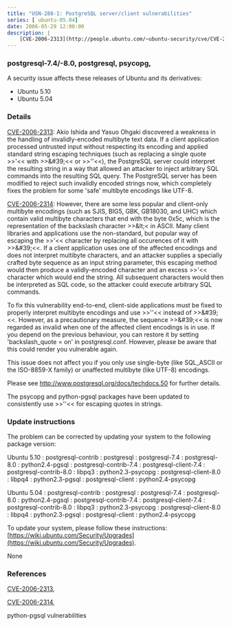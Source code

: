 ```yaml
---
title: "USN-288-1: PostgreSQL server/client vulnerabilities"
series: [ ubuntu-05.04]
date: 2006-05-29 12:00:00
description: |
    [CVE-2006-2313](http://people.ubuntu.com/~ubuntu-security/cve/CVE-2006-2313):   Akio Ishida and Yasuo Ohgaki discovered a weakness in the handling of   invalidly-encoded multibyte text data. If a client application   processed untrusted input without respecting its encoding and applied   standard string escaping techniques (such as replacing a single quote   &gt;&gt;&#39;&lt;&lt; with &gt;&gt;\&#39;&lt;&lt; or &gt;&gt;&#39;&#39;&lt;&lt;), the PostgreSQL server could interpret the   resulting string in a way that allowed an attacker to inject arbitrary   SQL commands into the resulting SQL query. The PostgreSQL server has   been modified to reject such invalidly encoded strings now, which   completely fixes the problem for some &#39;safe&#39; multibyte encodings like   UTF-8.
--- 
```

 
### postgresql-7.4/-8.0, postgresql, psycopg, 

A security issue affects these releases of Ubuntu and its derivatives:

* Ubuntu 5.10
* Ubuntu 5.04

### Details

[CVE-2006-2313](http://people.ubuntu.com/~ubuntu-security/cve/CVE-2006-2313): Akio Ishida and Yasuo Ohgaki discovered a weakness in the handling of invalidly-encoded multibyte text data. If a client application processed untrusted input without respecting its encoding and applied standard string escaping techniques (such as replacing a single quote &gt;&gt;&#39;&lt;&lt; with &gt;&gt;\&#39;&lt;&lt; or &gt;&gt;&#39;&#39;&lt;&lt;), the PostgreSQL server could interpret the resulting string in a way that allowed an attacker to inject arbitrary SQL commands into the resulting SQL query. The PostgreSQL server has been modified to reject such invalidly encoded strings now, which completely fixes the problem for some &#39;safe&#39; multibyte encodings like UTF-8.

[CVE-2006-2314](http://people.ubuntu.com/~ubuntu-security/cve/CVE-2006-2314): However, there are some less popular and client-only multibyte encodings (such as SJIS, BIG5, GBK, GB18030, and UHC) which contain valid multibyte characters that end with the byte 0x5c, which is the representation of the backslash character &gt;&gt;\&lt;&lt; in ASCII. Many client libraries and applications use the non-standard, but popular way of escaping the &gt;&gt;&#39;&lt;&lt; character by replacing all occurences of it with &gt;&gt;\&#39;&lt;&lt;. If a client application uses one of the affected encodings and does not interpret multibyte characters, and an attacker supplies a specially crafted byte sequence as an input string parameter, this escaping method would then produce a validly-encoded character and an excess &gt;&gt;&#39;&lt;&lt; character which would end the string. All subsequent characters would then be interpreted as SQL code, so the attacker could execute arbitrary SQL commands.

 To fix this vulnerability end-to-end, client-side applications must be fixed to properly interpret multibyte encodings and use &gt;&gt;&#39;&#39;&lt;&lt; instead of &gt;&gt;\&#39;&lt;&lt;. However, as a precautionary measure, the sequence &gt;&gt;\&#39;&lt;&lt; is now regarded as invalid when one of the affected client encodings is in use. If you depend on the previous behaviour, you can restore it by setting &#39;backslash_quote = on&#39; in postgresql.conf. However, please be aware that this could render you vulnerable again.

 This issue does not affect you if you only use single-byte (like SQL_ASCII or the ISO-8859-X family) or unaffected multibyte (like UTF-8) encodings.

Please see http://www.postgresql.org/docs/techdocs.50 for further details.

The psycopg and python-pgsql packages have been updated to consistently use &gt;&gt;&#39;&#39;&lt;&lt; for escaping quotes in strings.

### Update instructions

The problem can be corrected by updating your system to the following package version:

Ubuntu 5.10
 : postgresql-contrib 
 : postgresql 
 : postgresql-7.4 
 : postgresql-8.0 
 : python2.4-pgsql 
 : postgresql-contrib-7.4 
 : postgresql-client-7.4 
 : postgresql-contrib-8.0 
 : libpq3 
 : python2.3-psycopg 
 : postgresql-client-8.0 
 : libpq4 
 : python2.3-pgsql 
 : postgresql-client 
 : python2.4-psycopg 

Ubuntu 5.04
 : postgresql-contrib 
 : postgresql 
 : postgresql-7.4 
 : postgresql-8.0 
 : python2.4-pgsql 
 : postgresql-contrib-7.4 
 : postgresql-client-7.4 
 : postgresql-contrib-8.0 
 : libpq3 
 : python2.3-psycopg 
 : postgresql-client-8.0 
 : libpq4 
 : python2.3-pgsql 
 : postgresql-client 
 : python2.4-psycopg 

To update your system, please follow these instructions: [https://wiki.ubuntu.com/Security/Upgrades](https://wiki.ubuntu.com/Security/Upgrades).

None

### References

 [CVE-2006-2313](http://people.ubuntu.com/~ubuntu-security/cve/CVE-2006-2313), 

 [CVE-2006-2314](http://people.ubuntu.com/~ubuntu-security/cve/CVE-2006-2314), 

 python-pgsql vulnerabilities
 
